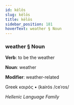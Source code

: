 ```yaml
---
id: këlös
slug: këlös
title: këlös
sidebar_position: 181
hoverText: weather § Noun
---
```


### weather § Noun

**Verb**: to be the weather

**Noun**: weather

**Modifier**: weather-related

Greek καιρός • (kairós /ceˈɾos/

*Hellenic Language Family*